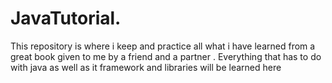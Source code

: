 # JavaTutorial.  
This repository is where i keep and practice all what i have learned from a great book given to me by a friend and a partner .
Everything that has to do with java as well as it framework and libraries will be learned here 
